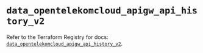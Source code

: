 # `data_opentelekomcloud_apigw_api_history_v2`

Refer to the Terraform Registry for docs: [`data_opentelekomcloud_apigw_api_history_v2`](https://registry.terraform.io/providers/opentelekomcloud/opentelekomcloud/1.36.9/docs/data-sources/apigw_api_history_v2).
